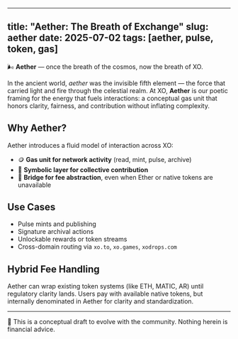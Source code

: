 

---
title: "Aether: The Breath of Exchange"
slug: aether
date: 2025-07-02
tags: [aether, pulse, token, gas]
---

🌬️ **Aether** — once the breath of the cosmos, now the breath of XO.

In the ancient world, *aether* was the invisible fifth element — the force that carried light and fire through the celestial realm. At XO, **Aether** is our poetic framing for the energy that fuels interactions: a conceptual gas unit that honors clarity, fairness, and contribution without inflating complexity.

## Why Aether?

Aether introduces a fluid model of interaction across XO:
- 🪙 **Gas unit for network activity** (read, mint, pulse, archive)
- 💫 **Symbolic layer for collective contribution**
- 🔁 **Bridge for fee abstraction**, even when Ether or native tokens are unavailable

## Use Cases

- Pulse mints and publishing
- Signature archival actions
- Unlockable rewards or token streams
- Cross-domain routing via `xo.to`, `xo.games`, `xodrops.com`

## Hybrid Fee Handling

Aether can wrap existing token systems (like ETH, MATIC, AR) until regulatory clarity lands. Users pay with available native tokens, but internally denominated in Aether for clarity and standardization.

---
🔐 This is a conceptual draft to evolve with the community. Nothing herein is financial advice.
